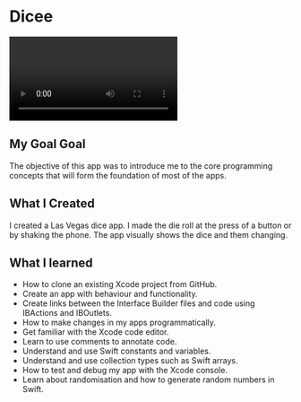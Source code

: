 # Dicee

![Dicee Demo](/Dicee-iOS13.xcodeproj/Documentation/Dicee.mov)

## My Goal Goal

The objective of this app was to introduce me to the core programming concepts that will form the foundation of most of the apps. 

## What I Created

I created a Las Vegas dice app. I made the die roll at the press of a button or by shaking the phone. The app visually shows the dice and them changing.

## What I learned

* How to clone an existing Xcode project from GitHub.
* Create an app with behaviour and functionality.
* Create links between the Interface Builder files and code using IBActions and IBOutlets.
* How to make changes in my apps programmatically.
* Get familiar with the Xcode code editor.
* Learn to use comments to annotate code.
* Understand and use Swift constants and variables.
* Understand and use collection types such as Swift arrays.
* How to test and debug my app with the Xcode console.
* Learn about randomisation and how to generate random numbers in Swift.

